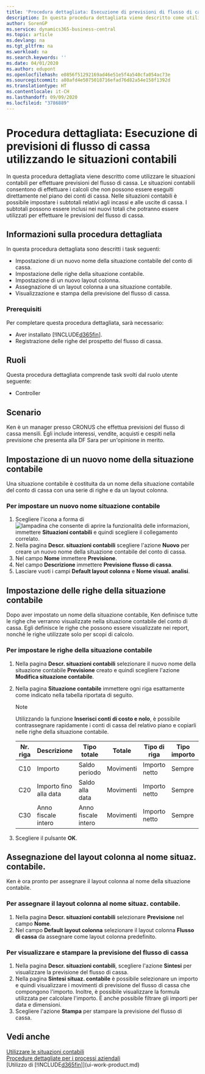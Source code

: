 ```yaml
---
title: 'Procedura dettagliata: Esecuzione di previsioni di flusso di cassa utilizzando le situazioni contabili | Documenti Microsoft'
description: In questa procedura dettagliata viene descritto come utilizzare le situazioni contabili per effettuare previsioni del flusso di cassa. Le situazioni contabili consentono di effettuare i calcoli che non possono essere eseguiti direttamente nel piano dei conti di cassa. Nelle situazioni contabili è possibile impostare i subtotali relativi agli incassi e alle uscite di cassa. I subtotali possono essere inclusi nei nuovi totali che potranno essere utilizzati per effettuare le previsioni del flusso di cassa.
author: SorenGP
ms.service: dynamics365-business-central
ms.topic: article
ms.devlang: na
ms.tgt_pltfrm: na
ms.workload: na
ms.search.keywords: ''
ms.date: 04/01/2020
ms.author: edupont
ms.openlocfilehash: e0856f51292169ad46e51e5f4a540cfa054ac73e
ms.sourcegitcommit: a80afd4e5075018716efad76d82a54e158f1392d
ms.translationtype: HT
ms.contentlocale: it-CH
ms.lasthandoff: 09/09/2020
ms.locfileid: "3786889"
---
```

# <a name="walkthrough-making-cash-flow-forecasts-by-using-account-schedules"></a>Procedura dettagliata: Esecuzione di previsioni di flusso di cassa utilizzando le situazioni contabili
In questa procedura dettagliata viene descritto come utilizzare le situazioni contabili per effettuare previsioni del flusso di cassa. Le situazioni contabili consentono di effettuare i calcoli che non possono essere eseguiti direttamente nel piano dei conti di cassa. Nelle situazioni contabili è possibile impostare i subtotali relativi agli incassi e alle uscite di cassa. I subtotali possono essere inclusi nei nuovi totali che potranno essere utilizzati per effettuare le previsioni del flusso di cassa.  

## <a name="about-this-walkthrough"></a>Informazioni sulla procedura dettagliata  
In questa procedura dettagliata sono descritti i task seguenti:  

- Impostazione di un nuovo nome della situazione contabile del conto di cassa.  
- Impostazione delle righe della situazione contabile.  
- Impostazione di un nuovo layout colonna.  
- Assegnazione di un layout colonna a una situazione contabile.  
- Visualizzazione e stampa della previsione del flusso di cassa.  

### <a name="prerequisites"></a>Prerequisiti  
Per completare questa procedura dettagliata, sarà necessario:  

- Aver installato [!INCLUDE[d365fin](includes/d365fin_md.md)].  
- Registrazione delle righe del prospetto del flusso di cassa.  

## <a name="roles"></a>Ruoli  
Questa procedura dettagliata comprende task svolti dal ruolo utente seguente:  

- Controller  

## <a name="story"></a>Scenario  
Ken è un manager presso CRONUS che effettua previsioni del flusso di cassa mensili. Egli include interessi, vendite, acquisti e cespiti nella previsione che presenta alla DF Sara per un'opinione in merito.  

## <a name="setting-up-a-new-account-schedule-name"></a>Impostazione di un nuovo nome della situazione contabile  
Una situazione contabile è costituita da un nome della situazione contabile del conto di cassa con una serie di righe e da un layout colonna.  

### <a name="to-set-up-a-new-account-schedule-name"></a>Per impostare un nuovo nome situazione contabile  

1.  Scegliere l'icona a forma di ![lampadina che consente di aprire la funzionalità delle informazioni](media/ui-search/search_small.png "Informazioni sull'operazione che si desidera eseguire"), immettere **Situazioni contabili** e quindi scegliere il collegamento correlato.  
2.  Nella pagina **Descr. situazioni contabili** scegliere l'azione **Nuovo** per creare un nuovo nome della situazione contabile del conto di cassa.  
3.  Nel campo **Nome** immettere **Previsione**.  
4.  Nel campo **Descrizione** immettere **Previsione flusso di cassa**.  
5.  Lasciare vuoti i campi **Default layout colonna** e **Nome visual. analisi**.  

## <a name="setting-up-account-schedule-lines"></a>Impostazione delle righe della situazione contabile  
Dopo aver impostato un nome della situazione contabile, Ken definisce tutte le righe che verranno visualizzate nella situazione contabile del conto di cassa. Egli definisce le righe che possono essere visualizzate nei report, nonché le righe utilizzate solo per scopi di calcolo.  

### <a name="to-set-up-account-schedule-lines"></a>Per impostare le righe della situazione contabile  

1.  Nella pagina **Descr. situazioni contabili** selezionare il nuovo nome della situazione contabile **Previsione** creato e quindi scegliere l'azione **Modifica situazione contabile**.  
2.  Nella pagina **Situazione contabile** immettere ogni riga esattamente come indicato nella tabella riportata di seguito.  

    > [!NOTE]  
    >  Utilizzando la funzione **Inserisci conti di costo e nolo**, è possibile contrassegnare rapidamente i conti di cassa del relativo piano e copiarli nelle righe della situazione contabile.  

    |Nr. riga|Descrizione|Tipo totale|Totale|Tipo di riga|Tipo importo|Mostra|  
    |-------|-----------|-------------|--------|--------|-----------|----|
    |C10|Importo|Saldo periodo|Movimenti|Importo netto|Sempre|  
    |C20|Importo fino alla data|Saldo alla data|Movimenti|Importo netto|Sempre|  
    |C30|Anno fiscale intero|Anno fiscale intero|Movimenti|Importo netto|Sempre|  

4.  Scegliere il pulsante **OK**.  

## <a name="assigning-the-column-layout-to-the-account-schedule-name"></a>Assegnazione del layout colonna al nome situaz. contabile.  
Ken è ora pronto per assegnare il layout colonna al nome della situazione contabile.  

### <a name="to-assign-the-column-layout-to-the-account-schedule-name"></a>Per assegnare il layout colonna al nome situaz. contabile.  

1.  Nella pagina **Descr. situazioni contabili** selezionare **Previsione** nel campo **Nome**.  
2.  Nel campo **Default layout colonna** selezionare il layout colonna **Flusso di cassa** da assegnare come layout colonna predefinito.  

### <a name="to-view-and-print-the-cash-flow-forecast"></a>Per visualizzare e stampare la previsione del flusso di cassa  
1.  Nella pagina **Descr. situazioni contabili**, scegliere l'azione **Sintesi** per visualizzare la previsione del flusso di cassa.  
2.  Nella pagina **Sintesi situaz. contabile** è possibile selezionare un importo e quindi visualizzare i movimenti di previsione del flusso di cassa che compongono l'importo. Inoltre, è possibile visualizzare la formula utilizzata per calcolare l'importo. È anche possibile filtrare gli importi per data e dimensioni.  
3.  Scegliere l'azione **Stampa** per stampare la previsione del flusso di cassa.  

## <a name="see-also"></a>Vedi anche  
 [Utilizzare le situazioni contabili](bi-how-work-account-schedule.md)   
 [Procedure dettagliate per i processi aziendali](walkthrough-business-process-walkthroughs.md)  
 [Utilizzo di [!INCLUDE[d365fin](includes/d365fin_md.md)]](ui-work-product.md)

